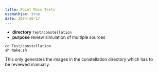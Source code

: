 ```yaml
---
title: Point Mass Tests
usemathjax: true
date: 2024-10-17
---
```


+ **directory** `Test/constellation` 
+ **purpose** review simulation of multiple sources 

```
cd Test/constellation
sh make.sh
```

This only generates the images in the constellation directory
which has to be reviewed manually.
